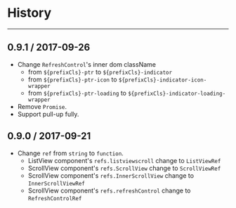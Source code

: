 # History
----

## 0.9.1 / 2017-09-26

- Change `RefreshControl`'s inner dom className
    - from `${prefixCls}-ptr` to `${prefixCls}-indicator`
    - from `${prefixCls}-ptr-icon` to `${prefixCls}-indicator-icon-wrapper`
    - from `${prefixCls}-ptr-loading` to `${prefixCls}-indicator-loading-wrapper`
- Remove `Promise`.
- Support pull-up fully.

## 0.9.0 / 2017-09-21

- Change `ref` from `string` to `function`.
    - ListView component's `refs.listviewscroll` change to `ListViewRef`
    - ScrollView component's `refs.ScrollView` change to `ScrollViewRef`
    - ScrollView component's `refs.InnerScrollView` change to `InnerScrollViewRef`
    - ScrollView component's `refs.refreshControl` change to `RefreshControlRef`
